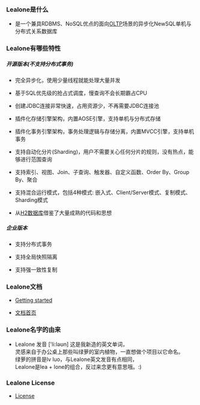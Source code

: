 
### Lealone是什么

* 是一个兼具RDBMS、NoSQL优点的面向[OLTP](http://en.wikipedia.org/wiki/Online_transaction_processing)场景的异步化NewSQL单机与分布式关系数据库


### Lealone有哪些特性

##### 开源版本(不支持分布式事务)

* 完全异步化，使用少量线程就能处理大量并发

* 基于SQL优先级的抢占式调度，慢查询不会长期霸占CPU

* 创建JDBC连接非常快速，占用资源少，不再需要JDBC连接池
 
* 插件化存储引擎架构，内置AOSE引擎，支持单机与分布式存储

* 插件化事务引擎架构，事务处理逻辑与存储分离，内置MVCC引擎，支持单机事务

* 支持自动化分片(Sharding)，用户不需要关心任何分片的规则，没有热点，能够进行范围查询

* 支持索引、视图、Join、子查询、触发器、自定义函数、Order By、Group By、聚合

* 支持混合运行模式，包括4种模式: 嵌入式、Client/Server模式、复制模式、Sharding模式

* 从[H2数据库](http://www.h2database.com/html/main.html)借鉴了大量成熟的代码和思想


##### 企业版本

* 支持分布式事务

* 支持全局快照隔离

* 支持强一致性复制



### Lealone文档

* [Getting started](https://github.com/codefollower/Lealone/blob/master/docs/%E5%BA%94%E7%94%A8%E6%96%87%E6%A1%A3/%E7%94%A8%E6%88%B7%E6%96%87%E6%A1%A3.md#1-%E5%BF%AB%E9%80%9F%E5%85%A5%E9%97%A8)

* [文档首页](https://github.com/codefollower/Lealone/blob/master/docs/README.md)


### Lealone名字的由来

* Lealone 发音 ['li:ləʊn] 这是我新造的英文单词， <br>
  灵感来自于办公桌上那些叫绿萝的室内植物，一直想做个项目以它命名。 <br>
  绿萝的拼音是lv luo，与Lealone英文发音有点相同，<br>
  Lealone是lea + lone的组合，反过来念更有意思哦。:)


### Lealone License

* [License](https://github.com/codefollower/Lealone/blob/master/LICENSE.md)

